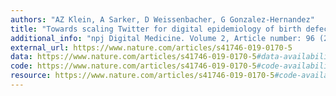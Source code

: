 ```yaml
---
authors: "AZ Klein, A Sarker, D Weissenbacher, G Gonzalez-Hernandez"
title: "Towards scaling Twitter for digital epidemiology of birth defects"
additional_info: "npj Digital Medicine. Volume 2, Article number: 96 (2019). doi: 10.1038/s41746-019-0170-5"
external_url: https://www.nature.com/articles/s41746-019-0170-5
data: https://www.nature.com/articles/s41746-019-0170-5#data-availability
code: https://www.nature.com/articles/s41746-019-0170-5#code-availability
resource: https://www.nature.com/articles/s41746-019-0170-5#code-availability
---
```

